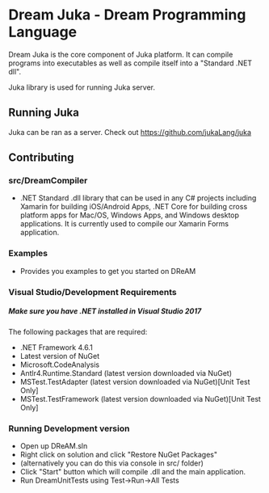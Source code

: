 # Dream Juka - Dream Programming Language 

Dream Juka is the core component of Juka platform. It can compile programs into executables as well as compile itself into a "Standard .NET dll".

Juka library is used for running Juka server.

## Running Juka
Juka can be ran as a server. Check out https://github.com/jukaLang/juka

## Contributing

### src/DreamCompiler
- .NET Standard .dll library that can be used in any C# projects including Xamarin for building iOS/Android Apps, 
.NET Core for building cross platform apps for Mac/OS, Windows Apps, and Windows desktop applications.
It is currently used to compile our Xamarin Forms application.

### Examples
- Provides you examples to get you started on DReAM

### Visual Studio/Development Requirements
##### Make sure you have .NET installed in Visual Studio 2017

The following packages that are required:

- .NET Framework 4.6.1
- Latest version of NuGet
- Microsoft.CodeAnalysis
- Antlr4.Runtime.Standard (latest version downloaded via NuGet)
- MSTest.TestAdapter (latest version downloaded via NuGet)[Unit Test Only]
- MSTest.TestFramework (latest version downloaded via NuGet)[Unit Test Only]


### Running Development version
- Open up DReAM.sln
- Right click on solution and click "Restore NuGet Packages"
- (alternatively you can do this via console in src/ folder)
- Click "Start" button which will compile .dll and the main application.
- Run DreamUnitTests using Test->Run->All Tests
